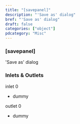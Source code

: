 ```yaml
---
title: "[savepanel]"
description: "'Save as' dialog"
bref: "'Save as' dialog"
draft: false
categories: ["object"]
pdcategory: "Misc"
---
```


### [savepanel]

'Save as' dialog

### Inlets & Outlets

inlet 0

 - dummy

outlet 0

 - dummy
 
